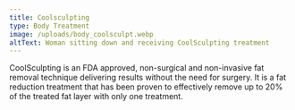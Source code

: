 ```yaml
---
title: Coolsculpting
type: Body Treatment
image: /uploads/body_coolsculpt.webp
altText: Woman sitting down and receiving CoolSculpting treatment
---
```

CoolSculpting is an FDA approved, non-surgical and non-invasive fat removal technique delivering results without the need for surgery. It is a fat reduction treatment that has been proven to effectively remove up to 20% of the treated fat layer with only one treatment.